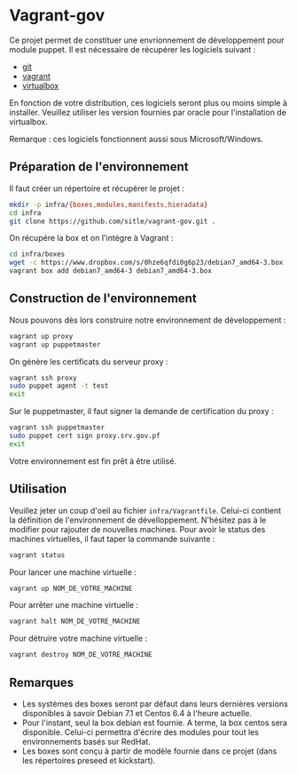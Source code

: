 # Vagrant-gov

Ce projet permet de constituer une envrionnement de développement pour module puppet. Il est nécessaire de récupérer les logiciels suivant :

* [git](http://git-scm.com/downloads)
* [vagrant](http://downloads.vagrantup.com/)
* [virtualbox](http://www.virtualbox.org)

En fonction de votre distribution, ces logiciels seront plus ou moins simple à installer. Veuillez utiliser les version fournies par oracle pour l'installation de virtualbox.

Remarque : ces logiciels fonctionnent aussi sous Microsoft/Windows.

## Préparation de l'environnement

Il faut créer un répertoire et récupérer le projet :
```bash
mkdir -p infra/{boxes,modules,manifests,hieradata}
cd infra
git clone https://github.com/sitle/vagrant-gov.git .
```
On récupére la box et on l'intégre à Vagrant :
```bash
cd infra/boxes
wget -c https://www.dropbox.com/s/0hze6qfdi0g6p23/debian7_amd64-3.box
vagrant box add debian7_amd64-3 debian7_amd64-3.box
```

## Construction de l'environnement

Nous pouvons dès lors construire notre environnement de développement :
```bash
vagrant up proxy
vagrant up puppetmaster
```
On génère les certificats du serveur proxy :
```bash
vagrant ssh proxy
sudo puppet agent -t test
exit
```
Sur le puppetmaster, il faut signer la demande de certification du proxy :
```bash
vagrant ssh puppetmaster
sudo puppet cert sign proxy.srv.gov.pf
exit
```
Votre environnement est fin prêt à être utilisé.

## Utilisation

Veuillez jeter un coup d'oeil au fichier ```infra/Vagrantfile```. Celui-ci contient la définition de l'environnement de dévelloppement. N'hésitez pas à le modifier pour rajouter de nouvelles machines.
Pour avoir le status des machines virtuelles, il faut taper la commande suivante :
```bash
vagrant status
```
Pour lancer une machine virtuelle :
```bash
vagrant up NOM_DE_VOTRE_MACHINE
```
Pour arrêter une machine virtuelle :
```bash
vagrant halt NOM_DE_VOTRE_MACHINE
```
Pour détruire votre machine virtuelle :
```bash
vagrant destroy NOM_DE_VOTRE_MACHINE
```

## Remarques

* Les systèmes des boxes seront par défaut dans leurs dernières versions disponibles à savoir Debian 7.1 et Centos 6.4 à l'heure actuelle.
* Pour l'instant, seul la box debian est fournie. A terme, la box centos sera disponible. Celui-ci permettra d'écrire des modules pour tout les environnements basés sur RedHat.
* Les boxes sont conçu à partir de modèle fournie dans ce projet (dans les répertoires preseed et kickstart).

